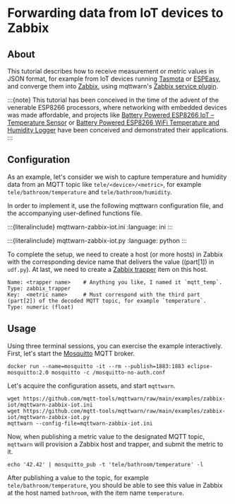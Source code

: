 # Forwarding data from IoT devices to Zabbix


## About
 
This tutorial describes how to receive measurement or metric values in JSON format,
for example from IoT devices running [Tasmota] or [ESPEasy], and converge them into
[Zabbix], using mqttwarn's [Zabbix service plugin].

:::{note}
This tutorial has been conceived in the time of the advent of the venerable ESP8266 processors,
where networking with embedded devices was made affordable, and projects like
[Battery Powered ESP8266 IoT – Temperature Sensor] or [Battery Powered ESP8266 WiFi Temperature
and Humidity Logger] have been conceived and demonstrated their applications.
:::


## Configuration

As an example, let's consider we wish to capture temperature and humidity data from an
MQTT topic like `tele/<device>/<metric>`, for example `tele/bathroom/temperature` and
`tele/bathroom/humidity`.

In order to implement it, use the following mqttwarn configuration file, and the
accompanying user-defined functions file.

:::{literalinclude} mqttwarn-zabbix-iot.ini
:language: ini
:::

:::{literalinclude} mqttwarn-zabbix-iot.py
:language: python
:::

To complete the setup, we need to create a host (or more hosts) in Zabbix with the corresponding device
name that delivers the value ((part[1]) in `udf.py`). At last, we need to create a [Zabbix trapper] item
on this host.
```
Name: <trapper name>    # Anything you like, I named it `mqtt_temp`. 
Type: zabbix_trapper
Key:  <metric name>     # Must correspond with the third part (part[2]) of the decoded MQTT topic, for example `temperature`.
Type: numeric (float)
```


## Usage

Using three terminal sessions, you can exercise the example interactively. First, let's start
the [Mosquitto] MQTT broker.
```shell
docker run --name=mosquitto -it --rm --publish=1883:1883 eclipse-mosquitto:2.0 mosquitto -c /mosquitto-no-auth.conf
```

Let's acquire the configuration assets, and start `mqttwarn`.
```shell
wget https://github.com/mqtt-tools/mqttwarn/raw/main/examples/zabbix-iot/mqttwarn-zabbix-iot.ini
wget https://github.com/mqtt-tools/mqttwarn/raw/main/examples/zabbix-iot/mqttwarn-zabbix-iot.py
mqttwarn --config-file=mqttwarn-zabbix-iot.ini
```

Now, when publishing a metric value to the designated MQTT topic, `mqttwarn` will provision a Zabbix
host and trapper, and submit the metric to it. 
```shell
echo '42.42' | mosquitto_pub -t 'tele/bathroom/temperature' -l
```

After publishing a value to the topic, for example `tele/bathroom/temperature`, you should be able to
see this value in Zabbix at the host named `bathroom`, with the item name `temperature`.


[Battery Powered ESP8266 IoT – Temperature Sensor]: https://homecircuits.eu/blog/battery-powered-esp8266-iot-logger/
[Battery Powered ESP8266 WiFi Temperature and Humidity Logger]: https://github.com/tzapu/DeepSleepDHT22
[ESP8266]: https://en.wikipedia.org/wiki/ESP8266
[ESPEasy]: https://github.com/letscontrolit/ESPEasy
[Mosquitto]: https://mosquitto.org
[Tasmota]: https://github.com/arendst/Tasmota
[Zabbix]: https://www.zabbix.com/
[Zabbix service plugin]: https://mqttwarn.readthedocs.io/en/latest/notifier-catalog.html#zabbix
[Zabbix trapper]: https://www.zabbix.com/documentation/current/en/manual/config/items/itemtypes/trapper
